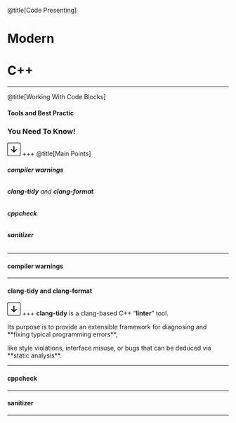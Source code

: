 @title[Code Presenting]
# Modern 
# C++

---
@title[Working With Code Blocks]

#### Tools and Best Practic 

### You Need To Know!

![Press Down Key](assets/down-arrow.png)
+++
@title[Main Points]

###### <p> **compiler warnings**
###### <p> **clang-tidy** and **clang-format**
###### <p> **cppcheck**
###### <p> **sanitizer**

---

#### **compiler warnings** 


---

#### **clang-tidy** and **clang-format**
![Press Down Key](assets/down-arrow.png)
+++
**clang-tidy** is a clang-based C++ “**linter**” tool.
<p> Its purpose is to provide an extensible framework for diagnosing and **fixing typical programming errors**,
 <p> like style violations, interface misuse, or bugs that can be deduced via **static analysis**.

---

#### **cppcheck**

---

#### **sanitizer**
---
